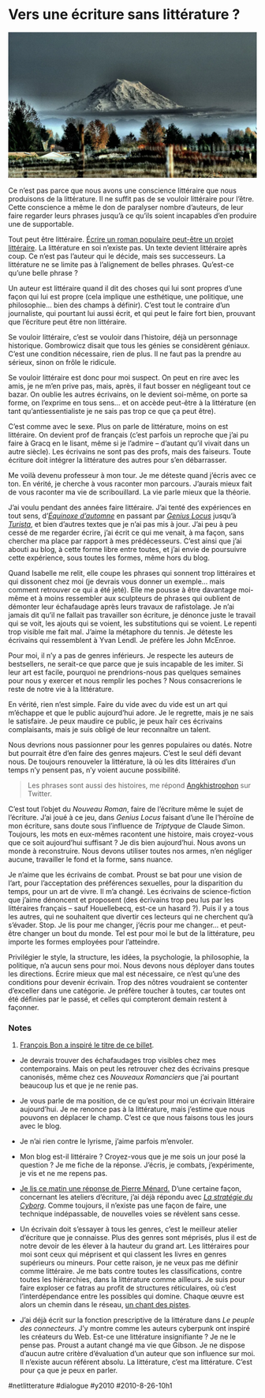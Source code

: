 # Vers une écriture sans littérature ?

![](_i/3032193121_b5291ac831_b1.webp)

Ce n’est pas parce que nous avons une conscience littéraire que nous produisons de la littérature. Il ne suffit pas de se vouloir littéraire pour l’être. Cette conscience a même le don de paralyser nombre d’auteurs, de leur faire regarder leurs phrases jusqu’à ce qu’ils soient incapables d’en produire une de supportable.

Tout peut être littéraire. [Écrire un roman populaire peut-être un projet littéraire](pour-une-litterature-de-gare.md). La littérature en soi n’existe pas. Un texte devient littéraire après coup. Ce n’est pas l’auteur qui le décide, mais ses successeurs. La littérature ne se limite pas à l’alignement de belles phrases. Qu’est-ce qu’une belle phrase ?

Un auteur est littéraire quand il dit des choses qui lui sont propres d’une façon qui lui est propre (cela implique une esthétique, une politique, une philosophie… bien des champs à définir). C’est tout le contraire d’un journaliste, qui pourtant lui aussi écrit, et qui peut le faire fort bien, prouvant que l’écriture peut être non littéraire.

Se vouloir littéraire, c’est se vouloir dans l’histoire, déjà un personnage historique. Gombrowicz disait que tous les génies se considèrent géniaux. C’est une condition nécessaire, rien de plus. Il ne faut pas la prendre au sérieux, sinon on frôle le ridicule.

Se vouloir littéraire est donc pour moi suspect. On peut en rire avec les amis, je ne m’en prive pas, mais, après, il faut bosser en négligeant tout ce bazar. On oublie les autres écrivains, on le devient soi-même, on porte sa forme, on l’exprime en tous sens… et on accède peut-être à la littérature (en tant qu’antiessentialiste je ne sais pas trop ce que ça peut être).

C’est comme avec le sexe. Plus on parle de littérature, moins on est littéraire. On devient prof de français (c’est parfois un reproche que j’ai pu faire à Gracq en le lisant, même si je l’admire – d’autant qu’il vivait dans un autre siècle). Les écrivains ne sont pas des profs, mais des faiseurs. Toute écriture doit intégrer la littérature des autres pour s’en débarrasser.

Me voilà devenu professeur à mon tour. Je me déteste quand j’écris avec ce ton. En vérité, je cherche à vous raconter mon parcours. J’aurais mieux fait de vous raconter ma vie de scribouillard. La vie parle mieux que la théorie.

J’ai voulu pendant des années faire littéraire. J’ai tenté des expériences en tout sens, d’*[Équinoxe d’automne](../../page/equinoxe-automne)* en passant par *[Genius Locus](../../page/genius-locus)* jusqu’à *[Turista](../../page/turista)*, et bien d’autres textes que je n’ai pas mis à jour. J’ai peu à peu cessé de me regarder écrire, j’ai écrit ce qui me venait, à ma façon, sans chercher ma place par rapport à mes prédécesseurs. C’est ainsi que j’ai abouti au blog, à cette forme libre entre toutes, et j’ai envie de poursuivre cette expérience, sous toutes les formes, même hors du blog.

Quand Isabelle me relit, elle coupe les phrases qui sonnent trop littéraires et qui dissonent chez moi (je devrais vous donner un exemple… mais comment retrouver ce qui a été jeté). Elle me pousse à être davantage moi-même et à moins ressembler aux sculpteurs de phrases qui oublient de démonter leur échafaudage après leurs travaux de rafistolage. Je n’ai jamais dit qu’il ne fallait pas travailler son écriture, je dénonce juste le travail qui se voit, les ajouts qui se voient, les substitutions qui se voient. Le repenti trop visible me fait mal. J’aime la métaphore du tennis. Je déteste les écrivains qui ressemblent à Yvan Lendl. Je préfère les John McEnroe.

Pour moi, il n’y a pas de genres inférieurs. Je respecte les auteurs de bestsellers, ne serait-ce que parce que je suis incapable de les imiter. Si leur art est facile, pourquoi ne prendrions-nous pas quelques semaines pour nous y exercer et nous remplir les poches ? Nous consacrerions le reste de notre vie à la littérature.

En vérité, rien n’est simple. Faire du vide avec du vide est un art qui m’échappe et que le public aujourd’hui adore. Je le regrette, mais je ne sais le satisfaire. Je peux maudire ce public, je peux haïr ces écrivains complaisants, mais je suis obligé de leur reconnaître un talent.

Nous devrions nous passionner pour les genres populaires ou datés. Notre but pourrait être d’en faire des genres majeurs. C’est le seul défi devant nous. De toujours renouveler la littérature, là où les dits littéraires d’un temps n’y pensent pas, n’y voient aucune possibilité.

> Les phrases sont aussi des histoires, me répond [Angkhistrophon](http://twitter.com/angkhistrophon/status/22082728024) sur Twitter.

C’est tout l’objet du *Nouveau Roman*, faire de l’écriture même le sujet de l’écriture. J’ai joué à ce jeu, dans *Genius Locus* faisant d’une île l’héroïne de mon écriture, sans doute sous l’influence de *Triptyque* de Claude Simon. Toujours, les mots en eux-mêmes racontent une histoire, mais croyez-vous que ce soit aujourd’hui suffisant ? Je dis bien aujourd’hui. Nous avons un monde à reconstruire. Nous devons utiliser toutes nos armes, n’en négliger aucune, travailler le fond et la forme, sans nuance.

Je n’aime que les écrivains de combat. Proust se bat pour une vision de l’art, pour l’acceptation des préférences sexuelles, pour la disparition du temps, pour un art de vivre. Il m’a changé. Les écrivains de science-fiction que j’aime dénoncent et proposent (des écrivains trop peu lus par les littéraires français – sauf Houellebecq, est-ce un hasard ?). Puis il y a tous les autres, qui ne souhaitent que divertir ces lecteurs qui ne cherchent qu’à s’évader. Stop. Je lis pour me changer, j’écris pour me changer… et peut-être changer un bout du monde. Tel est pour moi le but de la littérature, peu importe les formes employées pour l’atteindre.

Privilégier le style, la structure, les idées, la psychologie, la philosophie, la politique, n’a aucun sens pour moi. Nous devons nous déployer dans toutes les directions. Écrire mieux que mal est nécessaire, ce n’est qu’une des conditions pour devenir écrivain. Trop des nôtres voudraient se contenter d’exceller dans une catégorie. Je préfère toucher à toutes, car toutes ont été définies par le passé, et celles qui compteront demain restent à façonner.

### Notes

1. [François Bon a inspiré le titre de ce billet](http://twitter.com/fbon/status/22080796278).

- Je devrais trouver des échafaudages trop visibles chez mes contemporains. Mais on peut les retrouver chez des écrivains presque canonisés, même chez ces *Nouveaux Romanciers* que j’ai pourtant beaucoup lus et que je ne renie pas.

- Je vous parle de ma position, de ce qu’est pour moi un écrivain littéraire aujourd’hui. Je ne renonce pas à la littérature, mais j’estime que nous pouvons en déplacer le champ. C’est ce que nous faisons tous les jours avec le blog.

- Je n’ai rien contre le lyrisme, j’aime parfois m’envoler.

- Mon blog est-il littéraire ? Croyez-vous que je me sois un jour posé la question ? Je me fiche de la réponse. J’écris, je combats, j’expérimente, je vis et ne me repens pas.

- [Je lis ce matin une réponse de Pierre Ménard.](http://www.liminaire.fr/spip.php?article667) D’une certaine façon, concernant les ateliers d’écriture, j’ai déjà répondu avec *[La stratégie du Cyborg](../../page/la-strategie-du-cyborg)*. Comme toujours, il n’existe pas une façon de faire, une technique indépassable, de nouvelles voies se révèlent sans cesse.

- Un écrivain doit s’essayer à tous les genres, c’est le meilleur atelier d’écriture que je connaisse. Plus des genres sont méprisés, plus il est de notre devoir de les élever à la hauteur du grand art. Les littéraires pour moi sont ceux qui méprisent et qui classent les livres en genres supérieurs ou mineurs. Pour cette raison, je ne veux pas me définir comme littéraire. Je me bats contre toutes les classifications, contre toutes les hiérarchies, dans la littérature comme ailleurs. Je suis pour faire exploser ce fatras au profit de structures réticulaires, où c’est l’interdépendance entre les possibles qui domine. Chaque œuvre est alors un chemin dans le réseau, [un chant des pistes](http://www.amazon.fr/Chant-pistes-Bruce-Chatwin/dp/2253054771/ref=sr_1_1).

- J’ai déjà écrit sur la fonction prescriptive de la littérature dans *Le peuple des connecteurs*. J’y montre comme les auteurs cyberpunk ont inspiré les créateurs du Web. Est-ce une littérature insignifiante ? Je ne le pense pas. Proust a autant changé ma vie que Gibson. Je ne dispose d’aucun autre critère d’évaluation d’un auteur que son influence sur moi. Il n’existe aucun référent absolu. La littérature, c’est ma littérature. C’est pour ça que je peux en parler.


#netlitterature #dialogue #y2010 #2010-8-26-10h1
